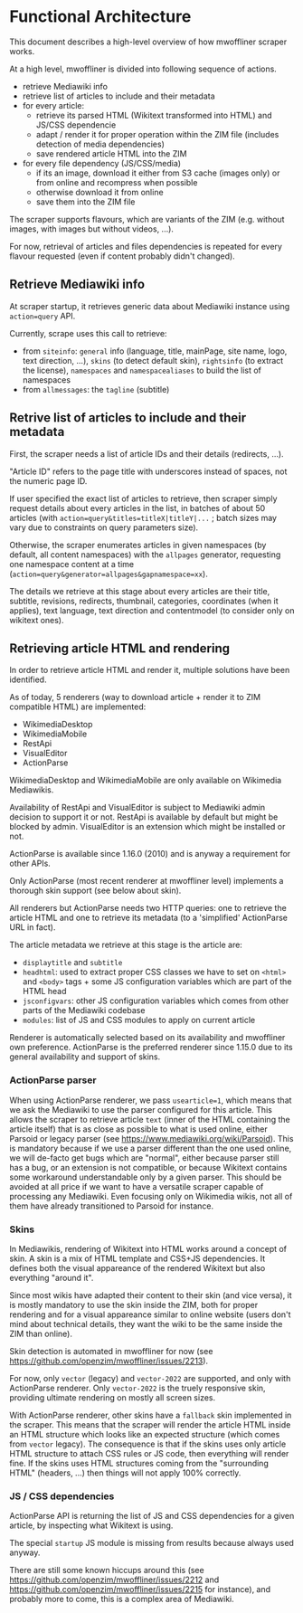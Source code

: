 # Functional Architecture

This document describes a high-level overview of how mwoffliner scraper works.

At a high level, mwoffliner is divided into following sequence of actions.

- retrieve Mediawiki info
- retrieve list of articles to include and their metadata
- for every article:
  - retrieve its parsed HTML (Wikitext transformed into HTML) and JS/CSS dependencie
  - adapt / render it for proper operation within the ZIM file (includes detection of media dependencies)
  - save rendered article HTML into the ZIM
- for every file dependency (JS/CSS/media)
  - if its an image, download it either from S3 cache (images only) or from online and recompress when possible
  - otherwise download it from online
  - save them into the ZIM file

The scraper supports flavours, which are variants of the ZIM (e.g. without images, with images but without videos, ...).

For now, retrieval of articles and files dependencies is repeated for every flavour requested (even if content probably didn't changed).

## Retrieve Mediawiki info

At scraper startup, it retrieves generic data about Mediawiki instance using `action=query` API.

Currently, scrape uses this call to retrieve:

- from `siteinfo`: `general` info (language, title, mainPage, site name, logo, text direction, ...), `skins` (to detect default skin), `rightsinfo` (to extract the license), `namespaces` and `namespacealiases` to build the list of namespaces
- from `allmessages`: the `tagline` (subtitle)

## Retrive list of articles to include and their metadata

First, the scraper needs a list of article IDs and their details (redirects, ...).

"Article ID" refers to the page title with underscores instead of spaces, not the numeric page ID.

If user specified the exact list of articles to retrieve, then scraper simply request details about every articles in the list, in batches of about 50 articles (with `action=query&titles=titleX|titleY|...` ; batch sizes may vary due to constraints on query parameters size).

Otherwise, the scraper enumerates articles in given namespaces (by default, all content namespaces) with the `allpages` generator, requesting one namespace content at a time (`action=query&generator=allpages&gapnamespace=xx`).

The details we retrieve at this stage about every articles are their title, subtitle, revisions, redirects, thumbnail, categories, coordinates (when it applies), text language, text direction and contentmodel (to consider only on wikitext ones).

## Retrieving article HTML and rendering

In order to retrieve article HTML and render it, multiple solutions have been identified.

As of today, 5 renderers (way to download article + render it to ZIM compatible HTML) are implemented:

- WikimediaDesktop
- WikimediaMobile
- RestApi
- VisualEditor
- ActionParse

WikimediaDesktop and WikimediaMobile are only available on Wikimedia Mediawikis.

Availability of RestApi and VisualEditor is subject to Mediawiki admin decision to support it or not. RestApi is available by default but might be blocked by admin. VisualEditor is an extension which might be installed or not.

ActionParse is available since 1.16.0 (2010) and is anyway a requirement for other APIs.

Only ActionParse (most recent renderer at mwoffliner level) implements a thorough skin support (see below about skin).

All renderers but ActionParse needs two HTTP queries: one to retrieve the article HTML and one to retrieve its metadata (to a 'simplified' ActionParse URL in fact).

The article metadata we retrieve at this stage is the article are:

- `displaytitle` and `subtitle`
- `headhtml`: used to extract proper CSS classes we have to set on `<html>` and `<body>` tags + some JS configuration variables which are part of the HTML head
- `jsconfigvars`: other JS configuration variables which comes from other parts of the Mediawiki codebase
- `modules`: list of JS and CSS modules to apply on current article

Renderer is automatically selected based on its availability and mwoffliner own preference. ActionParse is the preferred renderer since 1.15.0 due to its general availability and support of skins.

### ActionParse parser

When using ActionParse renderer, we pass `usearticle=1`, which means that we ask the Mediawiki to use the parser configured for this article. This allows the scraper to retrieve article `text` (inner of the HTML containing the article itself) that is as close as possible to what is used online, either Parsoid or legacy parser (see https://www.mediawiki.org/wiki/Parsoid). This is mandatory because if we use a parser different than the one used online, we will de-facto get bugs which are "normal", either because parser still has a bug, or an extension is not compatible, or because Wikitext contains some workaround understandable only by a given parser. This should be avoided at all price if we want to have a versatile scraper capable of processing any Mediawiki. Even focusing only on Wikimedia wikis, not all of them have already transitioned to Parsoid for instance.

### Skins

In Mediawikis, rendering of Wikitext into HTML works around a concept of skin. A skin is a mix of HTML template and CSS+JS dependencies. It defines both the visual appareance of the rendered Wikitext but also everything "around it".

Since most wikis have adapted their content to their skin (and vice versa), it is mostly mandatory to use the skin inside the ZIM, both for proper rendering and for a visual appareance similar to online website (users don't mind about technical details, they want the wiki to be the same inside the ZIM than online).

Skin detection is automated in mwoffliner for now (see https://github.com/openzim/mwoffliner/issues/2213).

For now, only `vector` (legacy) and `vector-2022` are supported, and only with ActionParse renderer. Only `vector-2022` is the truely responsive skin, providing ultimate rendering on mostly all screen sizes.

With ActionParse renderer, other skins have a `fallback` skin implemented in the scraper. This means that the scraper will render the article HTML inside an HTML structure which looks like an expected structure (which comes from `vector` legacy). The consequence is that if the skins uses only article HTML structure to attach CSS rules or JS code, then everything will render fine. If the skins uses HTML structures coming from the "surrounding HTML" (headers, ...) then things will not apply 100% correctly.

### JS / CSS dependencies

ActionParse API is returning the list of JS and CSS dependencies for a given article, by inspecting what Wikitext is using.

The special `startup` JS module is missing from results because always used anyway.

There are still some known hiccups around this (see https://github.com/openzim/mwoffliner/issues/2212 and https://github.com/openzim/mwoffliner/issues/2215 for instance), and probably more to come, this is a complex area of Mediawiki.
